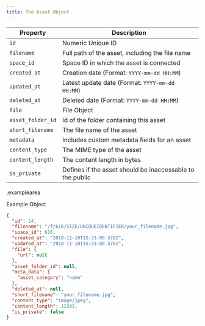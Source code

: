 ```yaml
---
title: The Asset Object
---
```


| Property | Description |
|---|---|
| `id` | Numeric Unique ID |
| `filename` | Full path of the asset, including the file name |
| `space_id` | Space ID in which the asset is connected |
| `created_at` | Creation date (Format: `YYYY-mm-dd HH:MM`) |
| `updated_at` | Latest update date (Format: `YYYY-mm-dd HH:MM`) |
| `deleted_at` | Deleted date (Format: `YYYY-mm-dd HH:MM`) |
| `file` | File Object |
| `asset_folder_id` | Id of the folder containing this asset |
| `short_filename` | The file name of the asset |
| `metadata` | Includes custom metadata fields for an asset |
| `content_type` | The MIME type of the asset |
| `content_length` | The content length in bytes |
| `is_private` | Defines if the asset should be inaccessable to the public |

;examplearea

Example Object

```json
{
  "id": 14,
  "filename": "/f/616/SIZE/UNIQUEIDENTIFIER/your_filename.jpg",
  "space_id": 616,
  "created_at": "2018-11-10T15:33:00.578Z",
  "updated_at": "2018-11-10T15:33:00.578Z",
  "file": {
    "url": null
  },
  "asset_folder_id": null,
  "meta_data": {
    "asset_category": "name"
  },
  "deleted_at": null,
  "short_filename": "your_filename.jpg",
  "content_type": "image/jpeg",
  "content_length": 12303,
  "is_private": false
}
```
